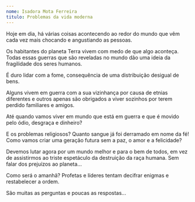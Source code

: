 ```yaml
---
nome: Isadora Mota Ferreira
titulo: Problemas da vida moderna
---
```


Hoje em dia, há várias coisas acontecendo ao redor do mundo que vêm cada vez mais chocando e angustiando as pessoas.

Os habitantes do planeta Terra vivem com medo de que algo aconteça. Todas essas guerras que são reveladas no mundo dão uma ideia da fragilidade dos seres humanos.

É duro lidar com a fome, consequência de uma distribuição desigual de bens.

Alguns vivem em guerra com a sua vizinhança por causa de etnias diferentes e outros apenas são obrigados a viver sozinhos por terem perdido familiares e amigos.

Até quando vamos viver em mundo que está em guerra e que é movido pelo ódio, desgraça e dinheiro?

E os problemas religiosos? Quanto sangue já foi derramado em nome da fé! Como vamos criar uma geração futura sem a paz, o amor e a felicidade?

Devemos lutar agora por um mundo melhor e para o bem de todos, em vez de assistirmos ao triste espetáculo da destruição da raça humana. Sem falar dos prejuízos ao planeta...

Como será o amanhã?	
Profetas e líderes tentam decifrar enigmas e restabelecer a ordem.

São muitas as perguntas e poucas as respostas...
